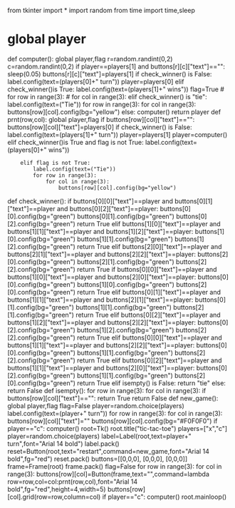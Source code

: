 <!-- # AI-based_tic-tac-toe
I develoved it in tkinter by using python language.
this is advance_tic-tac-toe  branch
this is main branch
advance version of tic-tac-toe game
this is advance tic tac  branch
advance version of tic-tac-toe game
this is again updated
--code is here-- -->


from tkinter import *
import random
from time import time,sleep
# global player
def computer():
    global player,flag
    r=random.randint(0,2)
    c=random.randint(0,2)
    if player==players[1] and buttons[r][c]["text"]=="":
        sleep(0.05)
        buttons[r][c]["text"]=players[1]
        if check_winner() is False:
            label.config(text=(players[0]+"   turn"))
            player=players[0]
        elif check_winner()is True:
            label.config(text=(players[1]+"  wins"))
            flag=True
            # for row in range(3):
            #     for col in range(3):
        elif check_winner() is "tie":
            label.config(text=("Tie"))
            for row in range(3):
                for col in range(3):
                    buttons[row][col].config(bg="yellow")
    else:
        computer()
    return player
def prnt(row,col):
    global player,flag
    if  buttons[row][col]["text"]=="":
        buttons[row][col]["text"]=players[0]
        if check_winner() is False:
            label.config(text=(players[1]+"   turn"))
            player=players[1]
            player=computer()
        elif check_winner()is True and flag is not True:
            label.config(text=(players[0]+"  wins"))
            
        elif flag is not True:
            label.config(text=("Tie"))
            for row in range(3):
                for col in range(3):
                    buttons[row][col].config(bg="yellow")


def check_winner():
    if buttons[0][0]["text"]==player and buttons[0][1]["text"]==player and buttons[0][2]["text"]==player:
        buttons[0][0].config(bg="green")
        buttons[0][1].config(bg="green")
        buttons[0][2].config(bg="green")
        return True
    elif buttons[1][0]["text"]==player and buttons[1][1]["text"]==player and buttons[1][2]["text"]==player:
        buttons[1][0].config(bg="green")
        buttons[1][1].config(bg="green")
        buttons[1][2].config(bg="green")
        return True
    elif buttons[2][0]["text"]==player and buttons[2][1]["text"]==player and buttons[2][2]["text"]==player:
        buttons[2][0].config(bg="green")
        buttons[2][1].config(bg="green")
        buttons[2][2].config(bg="green")
        return True
    if buttons[0][0]["text"]==player and buttons[1][0]["text"]==player and buttons[2][0]["text"]==player:
        buttons[0][0].config(bg="green")
        buttons[1][0].config(bg="green")
        buttons[2][0].config(bg="green")
        return True
    elif buttons[0][1]["text"]==player and buttons[1][1]["text"]==player and buttons[2][1]["text"]==player:
        buttons[0][1].config(bg="green")
        buttons[1][1].config(bg="green")
        buttons[2][1].config(bg="green")
        return True
    elif buttons[0][2]["text"]==player and buttons[1][2]["text"]==player and buttons[2][2]["text"]==player:
        buttons[0][2].config(bg="green")
        buttons[1][2].config(bg="green")
        buttons[2][2].config(bg="green")
        return True
    elif buttons[0][0]["text"]==player and buttons[1][1]["text"]==player and buttons[2][2]["text"]==player:
        buttons[0][0].config(bg="green")
        buttons[1][1].config(bg="green")
        buttons[2][2].config(bg="green")
        return True
    elif buttons[0][2]["text"]==player and buttons[1][1]["text"]==player and buttons[2][0]["text"]==player:
        buttons[0][2].config(bg="green")
        buttons[1][1].config(bg="green")
        buttons[2][0].config(bg="green")
        return True
    elif isempty() is False:
        return "tie"
    else:
        return False
def isempty():
    for row in range(3):
        for col in range(3):
            if buttons[row][col]["text"]=="":
                return True
    return False
def new_game():  
    global player,flag
    flag=False
    player=random.choice(players)
    label.config(text=(player+"    turn"))
    for row in range(3):
        for col in range(3):
            buttons[row][col]["text"]=""
            buttons[row][col].config(bg="#F0F0F0")
    if player=="c":
        computer()
root=Tk()
root.title("tic-tac-toe")
players=["x","c"]
player=random.choice(players)
label=Label(root,text=player+"    turn",font="Arial 14 bold")
label.pack()
reset=Button(root,text="restart",command=new_game,font="Arial 14 bold",fg="red")
reset.pack()
buttons=[[0,0,0],
         [0,0,0],
         [0,0,0]]
frame=Frame(root)
frame.pack()
flag=False
for row in range(3):
    for col in range(3):
        buttons[row][col]=Button(frame,text="",command=lambda row=row,col=col:prnt(row,col),font="Arial 14 bold",fg="red",height=4,width=5)
        buttons[row][col].grid(row=row,column=col)
if player=="c":
    computer()
root.mainloop()
